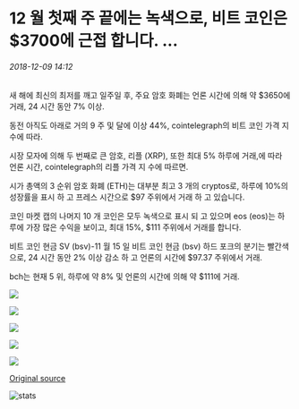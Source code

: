 # 12 월 첫째 주 끝에는 녹색으로, 비트 코인은 $3700에 근접 합니다. ...

###### 2018-12-09 14:12

새 해에 최신의 최저를 깨고 일주일 후, 주요 암호 화폐는 언론 시간에 의해 약 $3650에 거래, 24 시간 동안 7% 이상.

동전 아직도 아래로 거의 9 주 및 달에 이상 44%, cointelegraph의 비트 코인 가격 지 수에 따라.

시장 모자에 의해 두 번째로 큰 암호, 리플 (XRP), 또한 최대 5% 하루에 거래,에 따라 언론 시간, cointelegraph의 리플 가격 지 수에 따르면.

시가 총액의 3 순위 암호 화폐 (ETH)는 대부분 최고 3 개의 cryptos로, 하루에 10%의 성장률을 표시 하 고 프레스 시간으로 $97 주위에서 거래 하 고 있습니다.

코인 마켓 캡의 나머지 10 개 코인은 모두 녹색으로 표시 되 고 있으며 eos (eos)는 하루에 가장 많은 수익을 보이고, 최대 15%, $111 주위에서 거래를 합니다.

비트 코인 현금 SV (bsv)-11 월 15 일 비트 코인 현금 (bsv) 하드 포크의 분기는 빨간색으로, 24 시간 동안 2% 이상 감소 하 고 언론의 시간에 $97.37 주위에서 거래.

bch는 현재 5 위, 하루에 약 8% 및 언론의 시간에 의해 약 $111에 거래.

![](https://s3.cointelegraph.com/storage/uploads/view/28def50032bc6a88649376a32b631fc0.png)

![](https://s3.cointelegraph.com/storage/uploads/view/e07d9f9e108060040e70536655f95ef5.png)

![](https://s3.cointelegraph.com/storage/uploads/view/808dcef576ac69d89d7e682316a1b5e0.png)

![](https://s3.cointelegraph.com/storage/uploads/view/1371c82f5c9eecce9aa9bd6da2241a4b.png)

![](https://s3.cointelegraph.com/storage/uploads/view/87948d5186af19bb50d71014b372e953.png)

[Original source](https://cointelegraph.com/news/first-week-of-december-ends-with-flush-of-green-bitcoin-nears-3-700)

![stats](https://c.statcounter.com/11760860/0/a89fa40b/1/ "stats")
